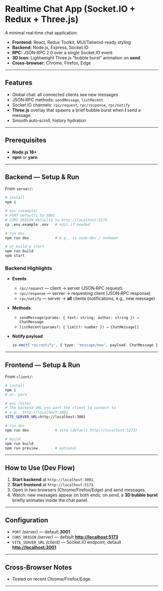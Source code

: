 # Realtime Chat App (Socket.IO + Redux + Three.js)

A minimal real‑time chat application:

* **Frontend:** React, Redux Toolkit, MUI/Tailwind-ready styling
* **Backend:** Node.js, Express, Socket.IO
* **RPC:** JSON‑RPC 2.0 over a single Socket.IO event
* **3D Icon:** Lightweight Three.js “bubble burst” animation on **send**
* **Cross‑browser:** Chrome, Firefox, Edge 

---

## Features

* Global chat: all connected clients see new messages
* JSON‑RPC methods: `sendMessage`, `listRecent`
* Socket.IO channels: `rpc/request`, `rpc/response`, `rpc/notify`
* **Three.js** overlay that spawns a brief bubble burst when **I** send a message
* Smooth auto‑scroll, history hydration

---

## Prerequisites

* **Node.js 18+** 
* **npm** or **yarn**

---

## Backend — Setup & Run

From `server/`:

```bash
# install
npm i

# env (example)
# PORT defaults to 3001
# CORS_ORIGIN defaults to http://localhost:5173
cp .env.example .env   # edit if needed

# run dev
npm run dev            # e.g., ts-node-dev / nodemon

# or build & start
npm run build
npm start
```

### Backend Highlights

* **Events**

  * `rpc/request` — client → server (JSON‑RPC request)
  * `rpc/response` — server → requesting client (JSON‑RPC response)
  * `rpc/notify` — server → **all** clients (notifications, e.g., new message)
* **Methods**

  * `sendMessage(params: { text: string; author: string }) → ChatMessage`
  * `listRecent(params?: { limit?: number }) → ChatMessage[]`
* **Notify payload**

  ```ts
  io.emit('rpc/notify', { type: 'message/new', payload: ChatMessage });
  ```

---

## Frontend — Setup & Run

From `client/`:

```bash
# install
npm i
# or: yarn

# env (Vite)
# The backend URL you want the client to connect to
# e.g., http://localhost:3001
VITE_SERVER_URL=http://localhost:3001

# run dev
npm run dev            # Vite (default http://localhost:5173)

# build
npm run build
npm run preview        # optional
```
---

## How to Use (Dev Flow)

1. **Start backend** at `http://localhost:3001`.
2. **Start frontend** at `http://localhost:5173`.
3. Open in two browsers (Chrome/Firefox/Edge) and send messages.
4. Watch: new messages appear on both ends; on *send*, a **3D bubble burst** briefly animates inside the chat panel.

---

## Configuration

* `PORT` *(server)* — default **3001**
* `CORS_ORIGIN` *(server)* — default **[http://localhost:5173](http://localhost:5173)**
* `VITE_SERVER_URL` *(client)* — Socket.IO endpoint, default **[http://localhost:3001](http://localhost:3001)**

---

## Cross‑Browser Notes

* Tested on recent Chrome/Firefox/Edge.

---

